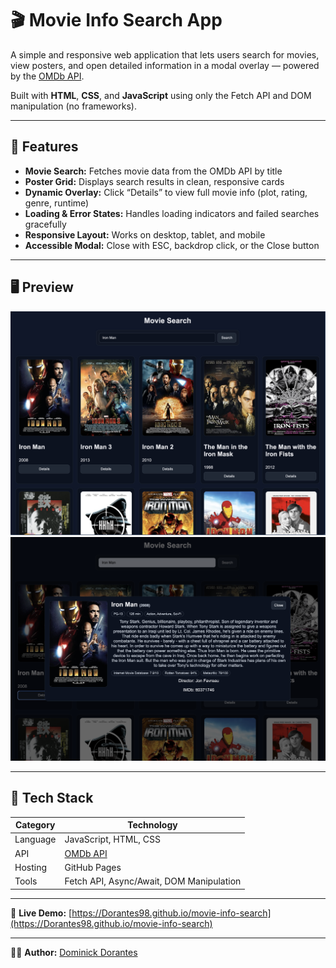 # 🎬 Movie Info Search App

A simple and responsive web application that lets users search for movies, view posters, and open detailed information in a modal overlay — powered by the [OMDb API](https://www.omdbapi.com/).

Built with **HTML**, **CSS**, and **JavaScript** using only the Fetch API and DOM manipulation (no frameworks).

---

## 🌟 Features

- **Movie Search:** Fetches movie data from the OMDb API by title  
- **Poster Grid:** Displays search results in clean, responsive cards  
- **Dynamic Overlay:** Click “Details” to view full movie info (plot, rating, genre, runtime)  
- **Loading & Error States:** Handles loading indicators and failed searches gracefully  
- **Responsive Layout:** Works on desktop, tablet, and mobile  
- **Accessible Modal:** Close with ESC, backdrop click, or the Close button  

---

## 🖥️ Preview

![Search Page Screenshot](screenshots/search-page.png)
![Movie Details Modal](screenshots/movie-details.png)

---

## 🧩 Tech Stack

| Category | Technology |
|-----------|-------------|
| Language | JavaScript, HTML, CSS |
| API | [OMDb API](https://www.omdbapi.com/) |
| Hosting | GitHub Pages |
| Tools | Fetch API, Async/Await, DOM Manipulation |

---

🔗 **Live Demo:** [https://Dorantes98.github.io/movie-info-search](https://Dorantes98.github.io/movie-info-search)

---

👨‍💻 **Author:** [Dominick Dorantes](https://github.com/Dorantes98)